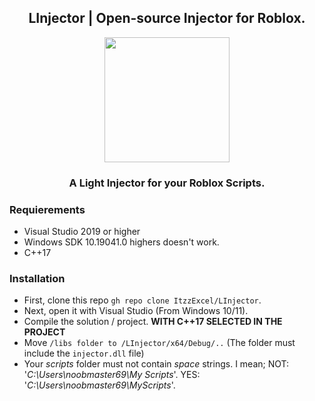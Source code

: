 <h2 align="center">LInjector | Open-source Injector for Roblox.</h1>
<p align="center">
  <img src="https://user-images.githubusercontent.com/98148217/221442618-a6c91cc0-26cf-472f-9ac8-f1e4051815be.png" height="200px" width="200px">
  </p>
<h3 align="center">A Light Injector for your Roblox Scripts.</h3>


### Requierements
- Visual Studio 2019 or higher 
- Windows SDK 10.19041.0 highers doesn't work.
- C++17

### Installation
- First, clone this repo `gh repo clone ItzzExcel/LInjector`.
- Next, open it with Visual Studio (From Windows 10/11).
- Compile the solution / project. **WITH C++17 SELECTED IN THE PROJECT**
- Move `/libs folder to /LInjector/x64/Debug/..` (The folder must include the `injector.dll` file) 
- Your _scripts_ folder must not contain _space_ strings. I mean; NOT: '_C:\Users\noobmaster69\My Scripts_'. YES: '_C:\Users\noobmaster69\MyScripts_'.

